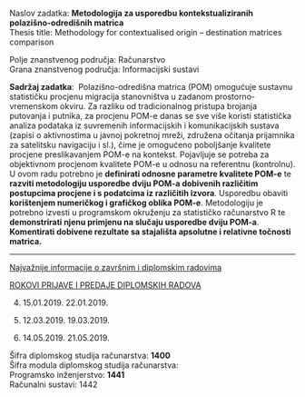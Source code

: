 Naslov zadatka:	**Metodologija za usporedbu kontekstualiziranih polazišno-odredišnih matrica**  
Thesis title:	Methodology for contextualised origin – destination matrices comparison

Polje znanstvenog područja: Računarstvo  
Grana znanstvenog područja: Informacijski sustavi

**Sadržaj zadatka**:  Polazišno-odredišna matrica (POM) omogućuje sustavnu statističku procjenu migracija stanovništva u zadanom prostorno-vremenskom okviru. Za razliku od tradicionalnog pristupa brojanja putovanja i putnika, za procjenu POM-e danas se sve više koristi statistička analiza podataka iz suvremenih informacijskih i komunikacijskih sustava (zapisi o aktivnostima u javnoj pokretnoj mreži, združena očitanja prijamnika za satelitsku navigaciju i sl.), čime je omogućeno poboljšanje kvalitete procjene preslikavanjem POM-e na kontekst. Pojavljuje se potreba za objektivnom procjenom kvalitete POM-e u odnosu na referentnu (kontrolnu). U ovom radu potrebno je **definirati odnosne parametre kvalitete POM-e** te **razviti metodologiju usporedbe dviju POM-a dobivenih različitim postupcima procjene i s podatcima iz različitih izvora**. Usporedbu obaviti **korištenjem numeričkog i grafičkog oblika POM-e**. Metodologiju je potrebno izvesti u programskom okruženju za statističko računarstvo R te **demonstrirati njenu primjenu na slučaju usporedbe dviju POM-a**. **Komentirati dobivene rezultate sa stajališta apsolutne i relativne točnosti matrica.**

___

[Najvažnije informacije o završnim i diplomskim radovima](http://nastavno.mjoler.info/dipl)

[ROKOVI PRIJAVE I PREDAJE DIPLOMSKIH RADOVA ](http://www.riteh.uniri.hr/media/filer_public/4f/ed/4fed789d-5ea3-4b31-b755-6da490814196/rokovi_za_predaju_zavrsnih_radova_2017-18_dsvra.pdf)


4. 15.01.2019. 22.01.2019.

5. 12.03.2019. 19.03.2019.

6. 14.05.2019. 21.05.2019. 

Šifra diplomskog studija računarstva: **1400**  
Šifra modula diplomskog studija računarstva:  
Programsko inženjerstvo: **1441**  
Računalni sustavi: 1442
